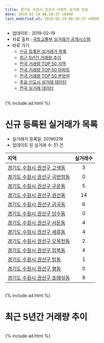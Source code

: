 ```yaml
---
title: 경기도 수원시 권선구 아파트 실거래 정보
date: 2019-02-19 06:20:37 +0900
last_modified_at: 2019-02-19 06:20:37 +0900
---
```


* 업데이트 : 2019-02-19
* 자료 출처 : [국토교통부 실거래가 공개시스템](http://rt.molit.go.kr)
* 바로 가기
    * [신규 등록된 실거래가 목록](#신규-등록된-실거래가-목록)
    * [최근 5년간 거래량 추이](#최근-5년간-거래량-추이)
    * [전국 거래량 TOP 50 지역](https://inasie.github.io/apt-trade-info/최근-3개월-전국에서-가장-거래가-많이-발생한-지역)
    * [전국 거래량 TOP 50 아파트](https://inasie.github.io/apt-trade-info/최근-3개월-전국에서-가장-거래가-많이-발생한-아파트)
    * [전국 거래량 TOP 50 분양권](https://inasie.github.io/apt-trade-info/최근-3개월-전국에서-가장-거래가-많이-발생한-분양권)
    * [주요 신도시 실거래 데이터](https://inasie.github.io/apt-trade-info/주요-신도시)
    * [전국 실거래 데이터](https://inasie.github.io/apt-trade-info/전국)

<br>
{% include ad.html %}
<br>

# 신규 등록된 실거래가 목록
* 실거래가 등록일: 20190219
* 업데이트 된 실거래 수: 51 건


|지역|실거래수|
|:---|:---:|
|[경기도 수원시 권선구 고색동](https://inasie.github.io/apt-trade-info/경기도-수원시-권선구-고색동)|3|
|[경기도 수원시 권선구 곡반정동](https://inasie.github.io/apt-trade-info/경기도-수원시-권선구-곡반정동)|0|
|[경기도 수원시 권선구 구운동](https://inasie.github.io/apt-trade-info/경기도-수원시-권선구-구운동)|5|
|[경기도 수원시 권선구 권선동](https://inasie.github.io/apt-trade-info/경기도-수원시-권선구-권선동)|14|
|[경기도 수원시 권선구 금곡동](https://inasie.github.io/apt-trade-info/경기도-수원시-권선구-금곡동)|6|
|[경기도 수원시 권선구 당수동](https://inasie.github.io/apt-trade-info/경기도-수원시-권선구-당수동)|0|
|[경기도 수원시 권선구 서둔동](https://inasie.github.io/apt-trade-info/경기도-수원시-권선구-서둔동)|4|
|[경기도 수원시 권선구 세류동](https://inasie.github.io/apt-trade-info/경기도-수원시-권선구-세류동)|4|
|[경기도 수원시 권선구 오목천동](https://inasie.github.io/apt-trade-info/경기도-수원시-권선구-오목천동)|2|
|[경기도 수원시 권선구 입북동](https://inasie.github.io/apt-trade-info/경기도-수원시-권선구-입북동)|4|
|[경기도 수원시 권선구 탑동](https://inasie.github.io/apt-trade-info/경기도-수원시-권선구-탑동)|1|
|[경기도 수원시 권선구 평동](https://inasie.github.io/apt-trade-info/경기도-수원시-권선구-평동)|0|
|[경기도 수원시 권선구 호매실동](https://inasie.github.io/apt-trade-info/경기도-수원시-권선구-호매실동)|8|


<br>
{% include ad.html %}
<br>

# 최근 5년간 거래량 추이


<div style="width:100%;">
    <canvas id="deal_progress" height="200"></canvas>
</div>

<script>
new Chart(document.getElementById("deal_progress"), {
    type: 'line',
    data: {
        labels: ['201402','201403','201404','201405','201406','201407','201408','201409','201410','201411','201412','201501','201502','201503','201504','201505','201506','201507','201508','201509','201510','201511','201512','201601','201602','201603','201604','201605','201606','201607','201608','201609','201610','201611','201612','201701','201702','201703','201704','201705','201706','201707','201708','201709','201710','201711','201712','201801','201802','201803','201804','201805','201806','201807','201808','201809','201810','201811','201812','201901','201902'],
        datasets: [{
            label: '매매',
            pointRadius: 1,
            data: [430, 433, 306, 273, 267, 319, 391, 455, 361, 328, 287, 445, 314, 489, 437, 349, 314, 348, 308, 275, 385, 266, 207, 208, 214, 318, 340, 336, 363, 426, 376, 417, 531, 316, 267, 180, 282, 351, 336, 396, 470, 483, 400, 356, 347, 283, 282, 301, 286, 474, 324, 343, 378, 335, 435, 454, 510, 380, 295, 200, 29],
            borderColor: "rgba(255, 201, 14, 1)",
            backgroundColor: "rgba(255, 201, 14, 0.5)",
            fill: false,
            lineTension: 0
        },{
            label: '전월세',
            pointRadius: 1,
            data: [323, 262, 270, 155, 142, 164, 169, 178, 196, 187, 193, 238, 186, 290, 220, 179, 194, 187, 270, 232, 301, 299, 434, 277, 239, 348, 245, 188, 193, 173, 197, 204, 226, 211, 194, 168, 217, 286, 280, 235, 247, 275, 337, 287, 305, 331, 480, 434, 462, 445, 352, 331, 304, 337, 297, 305, 312, 255, 232, 182, 68],
            borderColor: "rgba(0, 141, 185, 1)",
            backgroundColor: "rgba(0, 141, 185, 0.5)",
            fill: false,
            lineTension: 0
        }
        ]
    },
    options: {
        responsive: true,
        title: {
            display: false
        },
        tooltips: {
            mode: 'index',
            intersect: false
        },
        hover: {
            mode: 'nearest',
            intersect: true
        },
        scales: {
            xAxes: [{
                display: true,
                scaleLabel: {
                    display: true,
                    labelString: '년/월'
                }
            }],
            yAxes: [{
                display: true,
                ticks: {
                    suggestedMin: 0,
                },
                scaleLabel: {
                    display: true,
                    labelString: '실거래 수'
                }
            }]
        }
    }
});

</script>


<br>
{% include ad.html %}
<br>

